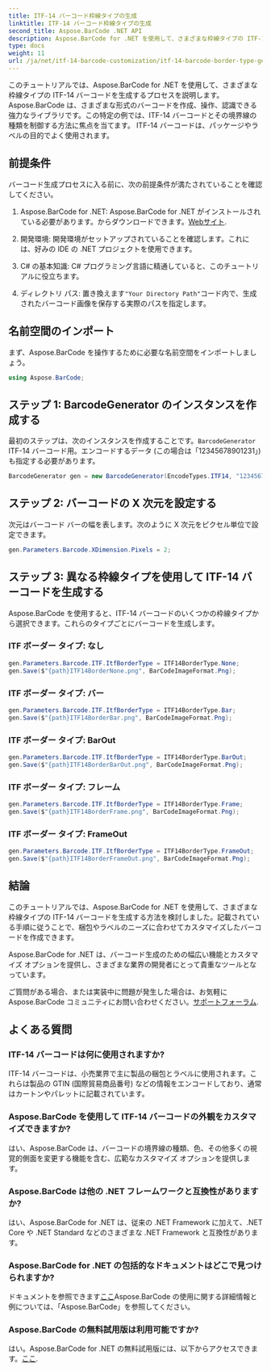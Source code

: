 ```yaml
---
title: ITF-14 バーコード枠線タイプの生成
linktitle: ITF-14 バーコード枠線タイプの生成
second_title: Aspose.BarCode .NET API
description: Aspose.BarCode for .NET を使用して、さまざまな枠線タイプの ITF-14 バーコードを作成する方法を学びます。パッケージとラベルを簡単にカスタマイズできます。
type: docs
weight: 11
url: /ja/net/itf-14-barcode-customization/itf-14-barcode-border-type-generation/
---
```


このチュートリアルでは、Aspose.BarCode for .NET を使用して、さまざまな枠線タイプの ITF-14 バーコードを生成するプロセスを説明します。 Aspose.BarCode は、さまざまな形式のバーコードを作成、操作、認識できる強力なライブラリです。この特定の例では、ITF-14 バーコードとその境界線の種類を制御する方法に焦点を当てます。 ITF-14 バーコードは、パッケージやラベルの目的でよく使用されます。

## 前提条件

バーコード生成プロセスに入る前に、次の前提条件が満たされていることを確認してください。

1.  Aspose.BarCode for .NET: Aspose.BarCode for .NET がインストールされている必要があります。からダウンロードできます。[Webサイト](https://releases.aspose.com/barcode/net/).

2. 開発環境: 開発環境がセットアップされていることを確認します。これには、好みの IDE の .NET プロジェクトを使用できます。

3. C# の基本知識: C# プログラミング言語に精通していると、このチュートリアルに役立ちます。

4. ディレクトリ パス: 置き換えます`"Your Directory Path"`コード内で、生成されたバーコード画像を保存する実際のパスを指定します。

## 名前空間のインポート

まず、Aspose.BarCode を操作するために必要な名前空間をインポートしましょう。

```csharp
using Aspose.BarCode;
```

## ステップ 1: BarcodeGenerator のインスタンスを作成する

最初のステップは、次のインスタンスを作成することです。`BarcodeGenerator` ITF-14 バーコード用。エンコードするデータ (この場合は「12345678901231」) も指定する必要があります。

```csharp
BarcodeGenerator gen = new BarcodeGenerator(EncodeTypes.ITF14, "12345678901231");
```

## ステップ 2: バーコードの X 次元を設定する

次元はバーコード バーの幅を表します。次のように X 次元をピクセル単位で設定できます。

```csharp
gen.Parameters.Barcode.XDimension.Pixels = 2;
```

## ステップ 3: 異なる枠線タイプを使用して ITF-14 バーコードを生成する

Aspose.BarCode を使用すると、ITF-14 バーコードのいくつかの枠線タイプから選択できます。これらのタイプごとにバーコードを生成します。

### ITF ボーダー タイプ: なし

```csharp
gen.Parameters.Barcode.ITF.ItfBorderType = ITF14BorderType.None;
gen.Save($"{path}ITF14BorderNone.png", BarCodeImageFormat.Png);
```

### ITF ボーダー タイプ: バー

```csharp
gen.Parameters.Barcode.ITF.ItfBorderType = ITF14BorderType.Bar;
gen.Save($"{path}ITF14BorderBar.png", BarCodeImageFormat.Png);
```

### ITF ボーダー タイプ: BarOut

```csharp
gen.Parameters.Barcode.ITF.ItfBorderType = ITF14BorderType.BarOut;
gen.Save($"{path}ITF14BorderBarOut.png", BarCodeImageFormat.Png);
```

### ITF ボーダー タイプ: フレーム

```csharp
gen.Parameters.Barcode.ITF.ItfBorderType = ITF14BorderType.Frame;
gen.Save($"{path}ITF14BorderFrame.png", BarCodeImageFormat.Png);
```

### ITF ボーダー タイプ: FrameOut

```csharp
gen.Parameters.Barcode.ITF.ItfBorderType = ITF14BorderType.FrameOut;
gen.Save($"{path}ITF14BorderFrameOut.png", BarCodeImageFormat.Png);
```

## 結論

このチュートリアルでは、Aspose.BarCode for .NET を使用して、さまざまな枠線タイプの ITF-14 バーコードを生成する方法を検討しました。記載されている手順に従うことで、梱包やラベルのニーズに合わせてカスタマイズしたバーコードを作成できます。

Aspose.BarCode for .NET は、バーコード生成のための幅広い機能とカスタマイズ オプションを提供し、さまざまな業界の開発者にとって貴重なツールとなっています。

ご質問がある場合、または実装中に問題が発生した場合は、お気軽に Aspose.BarCode コミュニティにお問い合わせください。[サポートフォーラム](https://forum.aspose.com/c/barcode/13).

## よくある質問

### ITF-14 バーコードは何に使用されますか?
ITF-14 バーコードは、小売業界で主に製品の梱包とラベルに使用されます。これらは製品の GTIN (国際貿易商品番号) などの情報をエンコードしており、通常はカートンやパレットに記載されています。

### Aspose.BarCode を使用して ITF-14 バーコードの外観をカスタマイズできますか?
はい、Aspose.BarCode は、バーコードの境界線の種類、色、その他多くの視覚的側面を変更する機能を含む、広範なカスタマイズ オプションを提供します。

### Aspose.BarCode は他の .NET フレームワークと互換性がありますか?
はい、Aspose.BarCode for .NET は、従来の .NET Framework に加えて、.NET Core や .NET Standard などのさまざまな .NET Framework と互換性があります。

### Aspose.BarCode for .NET の包括的なドキュメントはどこで見つけられますか?
ドキュメントを参照できます[ここ](https://reference.aspose.com/barcode/net/)Aspose.BarCode の使用に関する詳細情報と例については、「Aspose.BarCode」を参照してください。

### Aspose.BarCode の無料試用版は利用可能ですか?
はい。Aspose.BarCode for .NET の無料試用版には、以下からアクセスできます。[ここ](https://releases.aspose.com/).
